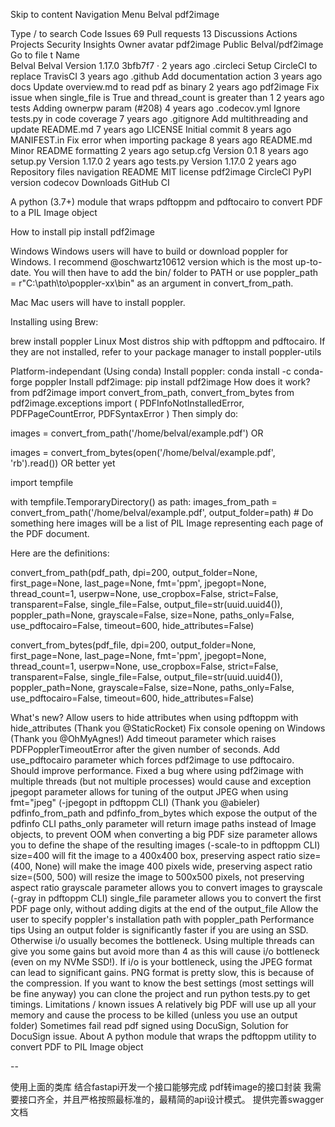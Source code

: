 Skip to content
Navigation Menu
Belval
pdf2image

Type / to search
Code
Issues
69
Pull requests
13
Discussions
Actions
Projects
Security
Insights
Owner avatar
pdf2image
Public
Belval/pdf2image
Go to file
t
Name		
Belval
Belval
Version 1.17.0
3bfb7f7
 · 
2 years ago
.circleci
Setup CircleCI to replace TravisCI
3 years ago
.github
Add documentation action
3 years ago
docs
Update overview.md to read pdf as binary
2 years ago
pdf2image
Fix issue when single_file is True and thread_count is greater than 1
2 years ago
tests
Adding ownerpw param (#208)
4 years ago
.codecov.yml
Ignore tests.py in code coverage
7 years ago
.gitignore
Add multithreading and update README.md
7 years ago
LICENSE
Initial commit
8 years ago
MANIFEST.in
Fix error when importing package
8 years ago
README.md
Minor README formatting
2 years ago
setup.cfg
Version 0.1
8 years ago
setup.py
Version 1.17.0
2 years ago
tests.py
Version 1.17.0
2 years ago
Repository files navigation
README
MIT license
pdf2image
CircleCI PyPI version codecov Downloads GitHub CI

A python (3.7+) module that wraps pdftoppm and pdftocairo to convert PDF to a PIL Image object

How to install
pip install pdf2image

Windows
Windows users will have to build or download poppler for Windows. I recommend @oschwartz10612 version which is the most up-to-date. You will then have to add the bin/ folder to PATH or use poppler_path = r"C:\path\to\poppler-xx\bin" as an argument in convert_from_path.

Mac
Mac users will have to install poppler.

Installing using Brew:

brew install poppler
Linux
Most distros ship with pdftoppm and pdftocairo. If they are not installed, refer to your package manager to install poppler-utils

Platform-independant (Using conda)
Install poppler: conda install -c conda-forge poppler
Install pdf2image: pip install pdf2image
How does it work?
from pdf2image import convert_from_path, convert_from_bytes
from pdf2image.exceptions import (
    PDFInfoNotInstalledError,
    PDFPageCountError,
    PDFSyntaxError
)
Then simply do:

images = convert_from_path('/home/belval/example.pdf')
OR

images = convert_from_bytes(open('/home/belval/example.pdf', 'rb').read())
OR better yet

import tempfile

with tempfile.TemporaryDirectory() as path:
    images_from_path = convert_from_path('/home/belval/example.pdf', output_folder=path)
    # Do something here
images will be a list of PIL Image representing each page of the PDF document.

Here are the definitions:

convert_from_path(pdf_path, dpi=200, output_folder=None, first_page=None, last_page=None, fmt='ppm', jpegopt=None, thread_count=1, userpw=None, use_cropbox=False, strict=False, transparent=False, single_file=False, output_file=str(uuid.uuid4()), poppler_path=None, grayscale=False, size=None, paths_only=False, use_pdftocairo=False, timeout=600, hide_attributes=False)

convert_from_bytes(pdf_file, dpi=200, output_folder=None, first_page=None, last_page=None, fmt='ppm', jpegopt=None, thread_count=1, userpw=None, use_cropbox=False, strict=False, transparent=False, single_file=False, output_file=str(uuid.uuid4()), poppler_path=None, grayscale=False, size=None, paths_only=False, use_pdftocairo=False, timeout=600, hide_attributes=False)

What's new?
Allow users to hide attributes when using pdftoppm with hide_attributes (Thank you @StaticRocket)
Fix console opening on Windows (Thank you @OhMyAgnes!)
Add timeout parameter which raises PDFPopplerTimeoutError after the given number of seconds.
Add use_pdftocairo parameter which forces pdf2image to use pdftocairo. Should improve performance.
Fixed a bug where using pdf2image with multiple threads (but not multiple processes) would cause and exception
jpegopt parameter allows for tuning of the output JPEG when using fmt="jpeg" (-jpegopt in pdftoppm CLI) (Thank you @abieler)
pdfinfo_from_path and pdfinfo_from_bytes which expose the output of the pdfinfo CLI
paths_only parameter will return image paths instead of Image objects, to prevent OOM when converting a big PDF
size parameter allows you to define the shape of the resulting images (-scale-to in pdftoppm CLI)
size=400 will fit the image to a 400x400 box, preserving aspect ratio
size=(400, None) will make the image 400 pixels wide, preserving aspect ratio
size=(500, 500) will resize the image to 500x500 pixels, not preserving aspect ratio
grayscale parameter allows you to convert images to grayscale (-gray in pdftoppm CLI)
single_file parameter allows you to convert the first PDF page only, without adding digits at the end of the output_file
Allow the user to specify poppler's installation path with poppler_path
Performance tips
Using an output folder is significantly faster if you are using an SSD. Otherwise i/o usually becomes the bottleneck.
Using multiple threads can give you some gains but avoid more than 4 as this will cause i/o bottleneck (even on my NVMe SSD!).
If i/o is your bottleneck, using the JPEG format can lead to significant gains.
PNG format is pretty slow, this is because of the compression.
If you want to know the best settings (most settings will be fine anyway) you can clone the project and run python tests.py to get timings.
Limitations / known issues
A relatively big PDF will use up all your memory and cause the process to be killed (unless you use an output folder)
Sometimes fail read pdf signed using DocuSign, Solution for DocuSign issue.
About
A python module that wraps the pdftoppm utility to convert PDF to PIL Image object
 



 --

 使用上面的类库
 结合fastapi开发一个接口能够完成
 pdf转image的接口封装
 我需要接口齐全，并且严格按照最标准的，最精简的api设计模式。
 提供完善swagger文档
 